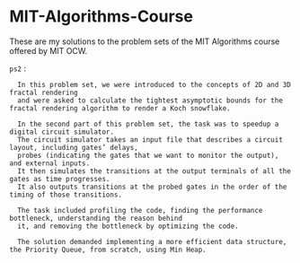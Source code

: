 # MIT-Algorithms-Course
These are my solutions to the problem sets of the MIT Algorithms course offered by MIT OCW.

<code>ps2</code> : 

      In this problem set, we were introduced to the concepts of 2D and 3D fractal rendering 
      and were asked to calculate the tightest asymptotic bounds for the fractal rendering algorithm to render a Koch snowflake.

      In the second part of this problem set, the task was to speedup a digital circuit simulator. 
      The circuit simulator takes an input file that describes a circuit layout, including gates’ delays,
      probes (indicating the gates that we want to monitor the output), and external inputs. 
      It then simulates the transitions at the output terminals of all the gates as time progresses. 
      It also outputs transitions at the probed gates in the order of the timing of those transitions.
      
      The task included profiling the code, finding the performance bottleneck, understanding the reason behind
      it, and removing the bottleneck by optimizing the code.
      
      The solution demanded implementing a more efficient data structure, the Priority Queue, from scratch, using Min Heap.
